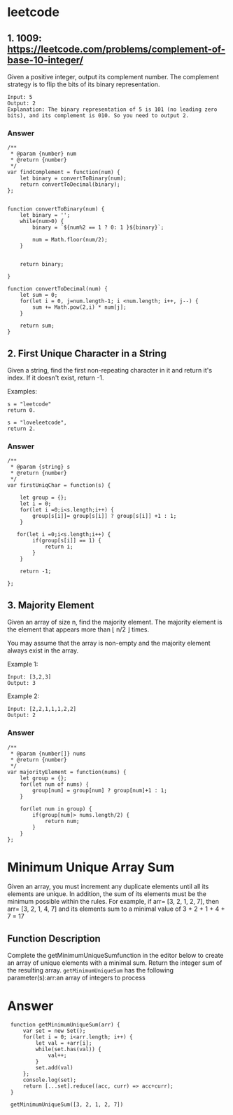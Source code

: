 # leetcode

## 1. 1009: https://leetcode.com/problems/complement-of-base-10-integer/

Given a positive integer, output its complement number. The complement strategy is to flip the bits of its binary representation.

```
Input: 5
Output: 2
Explanation: The binary representation of 5 is 101 (no leading zero bits), and its complement is 010. So you need to output 2.

```
### Answer

```
/**
 * @param {number} num
 * @return {number}
 */
var findComplement = function(num) {
    let binary = convertToBinary(num);
    return convertToDecimal(binary);
};


function convertToBinary(num) {
    let binary = '';
    while(num>0) {
        binary = `${num%2 == 1 ? 0: 1 }${binary}`;
        
        num = Math.floor(num/2);
    }
    
    
    return binary;

}

function convertToDecimal(num) {
    let sum = 0;
    for(let i = 0, j=num.length-1; i <num.length; i++, j--) {
        sum += Math.pow(2,i) * num[j]; 
    }
    
    return sum;
}

```
## 2. First Unique Character in a String

Given a string, find the first non-repeating character in it and return it's index. If it doesn't exist, return -1.

Examples:

```
s = "leetcode"
return 0.

s = "loveleetcode",
return 2.
```

### Answer

```
/**
 * @param {string} s
 * @return {number}
 */
var firstUniqChar = function(s) {
    
    let group = {};
    let i = 0;
    for(let i =0;i<s.length;i++) {
        group[s[i]]= group[s[i]] ? group[s[i]] +1 : 1; 
    }
    
   for(let i =0;i<s.length;i++) {
        if(group[s[i]] == 1) {
            return i;
        }   
    }
    
    return -1;

};

```

## 3. Majority Element

Given an array of size n, find the majority element. The majority element is the element that appears more than ⌊ n/2 ⌋ times.

You may assume that the array is non-empty and the majority element always exist in the array.

Example 1:

```
Input: [3,2,3]
Output: 3
```

Example 2:

```
Input: [2,2,1,1,1,2,2]
Output: 2
```

### Answer
```
/**
 * @param {number[]} nums
 * @return {number}
 */
var majorityElement = function(nums) {
    let group = {};
    for(let num of nums) {
        group[num] = group[num] ? group[num]+1 : 1;
    }
    
    for(let num in group) {
        if(group[num]> nums.length/2) {
            return num;
        }
    }
};

```


# Minimum Unique Array Sum
Given an array, you must increment any duplicate elements until all its elements are unique. In addition, the sum of its elements must be the minimum possible within the rules. For example, if arr= [3, 2, 1, 2, 7], then arr= [3, 2, 1, 4, 7] and its elements sum to a minimal value of 3 + 2 + 1 + 4 + 7 = 17

## Function Description
Complete the getMinimumUniqueSumfunction in the editor below to create an array of unique elements with a minimal sum. Return the integer sum of the resulting array. `getMinimumUniqueSum` has the following parameter(s):arr:an array of integers to process


# Answer
```
 function getMinimumUniqueSum(arr) {
     var set = new Set();
     for(let i = 0; i<arr.length; i++) {
         let val = +arr[i];   
         while(set.has(val)) {
             val++;
         }
         set.add(val)
     };
     console.log(set);
     return [...set].reduce((acc, curr) => acc+curr);
 }

 getMinimumUniqueSum([3, 2, 1, 2, 7])
 
 ```
